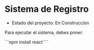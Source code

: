 <h1> Sistema de Registro </h1>

- Estado del proyecto: En Construcción

Para ejecutar el sistema, debes poner:

```npm install react````
